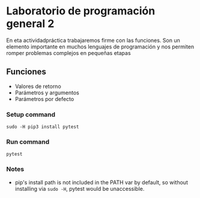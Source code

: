 # Laboratorio de programación general 2
En eta actividadpráctica trabajaremos firme con las funciones.
Son un elemento importante en muchos lenguajes de programación y
nos permiten romper problemas complejos en pequeñas etapas

## Funciones

- Valores de retorno
- Parámetros y argumentos
- Parámetros por defecto
  
### Setup command
`sudo -H pip3 install pytest`

### Run command
`pytest`

### Notes
- pip's install path is not included in the PATH var by default, so without installing via `sudo -H`, pytest would be unaccessible.
